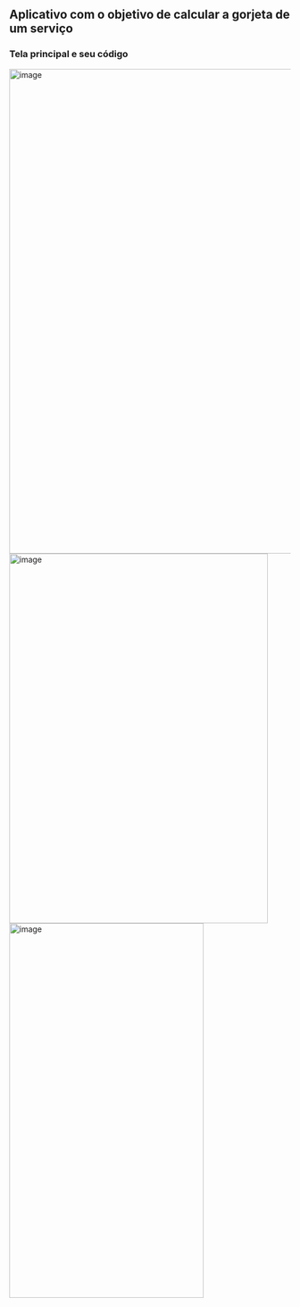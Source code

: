 ## Aplicativo com o objetivo de calcular a gorjeta de um serviço

### Tela principal e seu código

<img width="1910" height="868" alt="image" src="https://github.com/user-attachments/assets/eaf0fcaf-ec7b-4d22-b889-72169644df17" />
<img width="463" height="662" alt="image" src="https://github.com/user-attachments/assets/ace1315b-abaf-4c6e-8268-c026e728f126" />
<img width="348" height="671" alt="image" src="https://github.com/user-attachments/assets/ecc86ed9-c01e-406b-b517-510b4112770e" />

